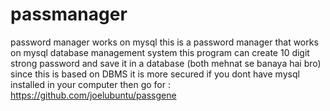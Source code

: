 # passmanager
password manager works on mysql
this is a password manager that works on mysql database management system
this program can create 10 digit strong password and save it in a database (both mehnat se banaya hai bro)
since this is based on DBMS it is more secured
if you dont have mysql installed in your computer then go for : https://github.com/joelubuntu/passgene
